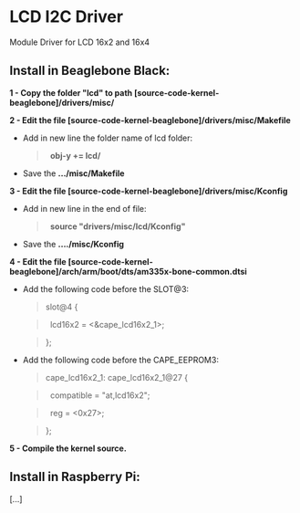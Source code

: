 LCD I2C Driver
===============

Module Driver for LCD 16x2 and 16x4



Install in Beaglebone Black:
-----------------
**1 - Copy the folder "lcd" to path [source-code-kernel-beaglebone]/drivers/misc/**

**2 - Edit the file [source-code-kernel-beaglebone]/drivers/misc/Makefile**

- Add in new line the folder name of lcd folder:

  >&nbsp;&nbsp;**obj-y   += lcd/**
  
- Save the **.../misc/Makefile**
  
**3 - Edit the file [source-code-kernel-beaglebone]/drivers/misc/Kconfig**

- Add in new line in the end of file: 

  >&nbsp;&nbsp;**source "drivers/misc/lcd/Kconfig"**
  
- Save the **..../misc/Kconfig**

**4 - Edit the file [source-code-kernel-beaglebone]/arch/arm/boot/dts/am335x-bone-common.dtsi**

- Add the following code before the SLOT@3:

  >slot@4 {
  
  >&nbsp;&nbsp;lcd16x2 = &#60;&amp;cape_lcd16x2_1&#62;;
  
  >};
  
- Add the following code before the CAPE_EEPROM3:

  >cape_lcd16x2_1: cape_lcd16x2_1@27 {
    
  >&nbsp;&nbsp;compatible = "at,lcd16x2";
    
  >&nbsp;&nbsp;reg = &#60;0x27&#62;;
  
  >};
  

**5 - Compile the kernel source.**




Install in Raspberry Pi:
-------------
[...]
